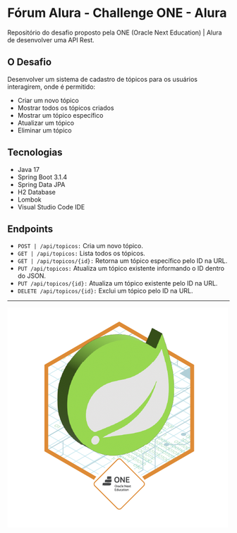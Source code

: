 # Fórum Alura - Challenge ONE - Alura

Repositório do desafio proposto pela ONE (Oracle Next Education) | Alura de desenvolver uma API Rest.

## O Desafio

Desenvolver um sistema de cadastro de tópicos para os usuários interagirem, onde é permitido:

* Criar um novo tópico
* Mostrar todos os tópicos criados
* Mostrar um tópico específico
* Atualizar um tópico
* Eliminar um tópico

## Tecnologias

* Java 17
* Spring Boot 3.1.4
* Spring Data JPA
* H2 Database
* Lombok
* Visual Studio Code IDE

## Endpoints

* `POST | /api/topicos:` Cria um novo tópico.
* `GET | /api/topicos:` Lista todos os tópicos.
* `GET | /api/topicos/{id}:` Retorna um tópico específico pelo ID na URL.
* `PUT /api/topicos:` Atualiza um tópico existente informando o ID dentro do JSON.
* `PUT /api/topicos/{id}:` Atualiza um tópico existente pelo ID na URL.
* `DELETE /api/topicos/{id}:` Exclui um tópico pelo ID na URL.

***
![Badge](cms_files_10224_1673890300Prancheta_9.png)
